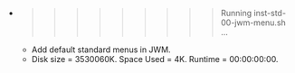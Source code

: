 * >>>>>>>>> Running inst-std-00-jwm-menu.sh ...
  * Add default standard menus in JWM.
  * Disk size = 3530060K. Space Used = 4K. Runtime = 00:00:00:00.
